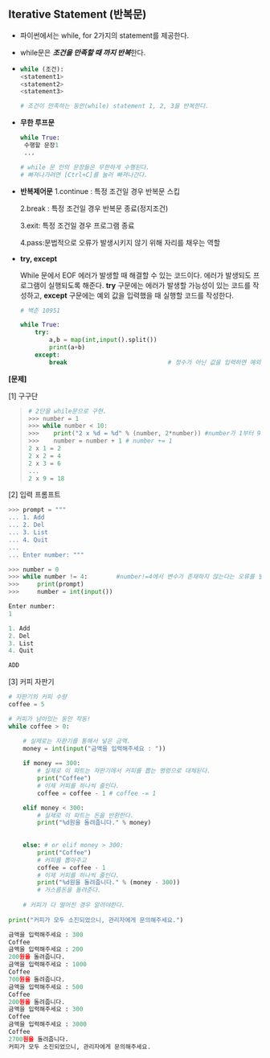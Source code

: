 ## Iterative Statement (반복문)

- 파이썬에서는 while, for 2가지의 statement를 제공한다.

- while문은 ***조건을 만족할 때 까지 반복***한다.

- ```python
  while (조건):
  <statement1>
  <statement2>
  <statement3>
  
  # 조건이 만족하는 동안(while) statement 1, 2, 3을 반복한다.
  ```

- **무한 루프문**

  ```python
  while True: 
   수행할 문장1 
   ...
  
  # while 문 안의 문장들은 무한하게 수행된다.
  # 빠져나가려면 [Ctrl+C]를 눌러 빠져나간다.
  ```

- **반복제어문**
  1.continue : 특정 조건일 경우 반복문 스킵

  2.break : 특정 조건일 경우 반복문 종료(정지조건)

  3.exit: 특정 조건일 경우 프로그램 종료

  4.pass:문법적으로 오류가 발생시키지 않기 위해 자리를 채우는 역할


- **try, except**

  While 문에서 EOF 에러가 발생할 때 해결할 수 있는 코드이다. 에러가 발생되도 프로그램이 실행되도록 해준다. **try** 구문에는 에러가 발생할 가능성이 있는 코드를 작성하고, **except** 구문에는 예외 값을 입력했을 때 실행할 코드를 작성한다.

   ```python
   # 백준 10951
   
   while True:
       try:
           a,b = map(int,input().split())
           print(a+b)
       except:
           break							# 정수가 아닌 값을 입력하면 예외 발생 처리되어 break
   ```

  

**[문제]**

[1] 구구단

> ```python
> # 2단을 while문으로 구현.
> >>> number = 1
> >>> while number < 10:
> >>>    print("2 x %d = %d" % (number, 2*number)) #number가 1부터 9까지 반복
> >>>    number = number + 1 # number += 1
> 2 x 1 = 2
> 2 x 2 = 4
> 2 x 3 = 6
> ...
> 2 x 9 = 18
> ```
>



[2] 입력 프롬프트

```python
>>> prompt = """
... 1. Add
... 2. Del
... 3. List
... 4. Quit
...
... Enter number: """

>>> number = 0
>>> while number != 4:        #number!=4에서 변수가 존재하지 않는다는 오류를 발생
>>>     print(prompt)
>>>     number = int(input())

Enter number:
1

1. Add
2. Del
3. List
4. Quit

ADD
```



[3] 커피 자판기

```python
# 자판기의 커피 수량
coffee = 5

# 커피가 남아있는 동안 작동!
while coffee > 0:

    # 실제로는 자판기를 통해서 넣은 금액.
    money = int(input("금액을 입력해주세요 : "))
    
    if money == 300:
        # 실제로 이 파트는 자판기에서 커피를 뽑는 명령으로 대체된다.
        print("Coffee")
        # 이제 커피를 하나씩 줄인다.
        coffee = coffee - 1 # coffee -= 1

    elif money < 300:
        # 실제로 이 파트는 돈을 반환한다.
        print("%d원을 돌려줍니다." % money)
        
     
    else: # or elif money > 300:
        print("Coffee")
        # 커피를 뽑아주고
        coffee = coffee - 1
        # 이제 커피를 하나씩 줄인다.
        print("%d원을 돌려줍니다." % (money - 300))
        # 거스름돈을 돌려준다.
        
    # 커피가 다 떨어진 경우 알려야한다.
    
print("커피가 모두 소진되었으니, 관리자에게 문의해주세요.")
```

```python
금액을 입력해주세요 : 300
Coffee
금액을 입력해주세요 : 200
200원을 돌려줍니다.
금액을 입력해주세요 : 1000
Coffee
700원을 돌려줍니다.
금액을 입력해주세요 : 500
Coffee
200원을 돌려줍니다.
금액을 입력해주세요 : 300
Coffee
금액을 입력해주세요 : 3000
Coffee
2700원을 돌려줍니다.
커피가 모두 소진되었으니, 관리자에게 문의해주세요.
```
